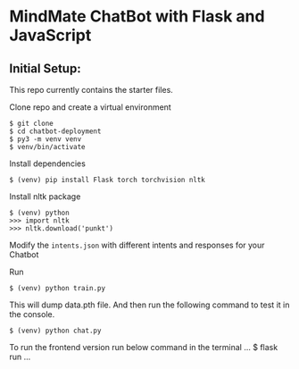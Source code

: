 # MindMate ChatBot with Flask and JavaScript


## Initial Setup:
This repo currently contains the starter files.

Clone repo and create a virtual environment
```
$ git clone
$ cd chatbot-deployment
$ py3 -m venv venv
$ venv/bin/activate

```
Install dependencies
```
$ (venv) pip install Flask torch torchvision nltk
```
Install nltk package
```
$ (venv) python
>>> import nltk
>>> nltk.download('punkt')
```
Modify the `intents.json` with different intents and responses for your Chatbot

Run
```
$ (venv) python train.py
```
This will dump data.pth file. And then run
the following command to test it in the console.
```
$ (venv) python chat.py
```
To run the frontend version run below command in the terminal
...
$ flask run 
...

